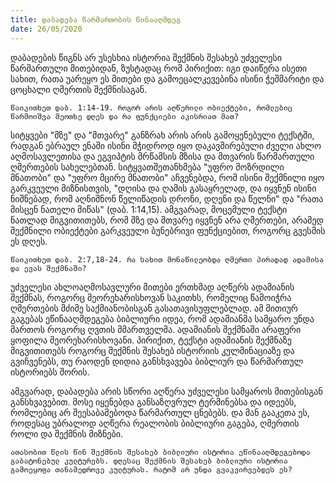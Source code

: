 ```yaml
---
title: დაბადება წარმართობის წინააღმდეგ
date: 26/05/2020
---
```


დაბადების წიგნს არ უსესხია ისტორია შექმნის შესახებ უძველესი წარმართული მითებიდან, ზუსტადაც რომ პირიქით: იგი დაიწერა ისეთი სახით, რათა უარეყო ეს მითები და გამოეცალკევებინა ისინი ჭეშმარიტი და ცოცხალი ღმერთის შექმნისაგან.

`წაიკითხეთ დაბ. 1:14-19. როგორ არის აღწერილი ობიექტები, რომლებიც წარმოიშვა მეოთხე დღეს და რა ფუნქციები აკისრიათ მათ?`

სიტყვები "მზე" და "მთვარე" განზრახ არის არის გამოყენებული ტექსტში, რადგან ებრაულ ენაში ისინი მჭიდროდ იყო დაკავშირებული ძველი ახლო აღმოსავლეთისა და ეგვიპტის მრწამსის მზისა და მთვარის წარმართული ღმერთების სახელებთან. სიტყვათშეთანხმება "უფრო მოზრდილი მნათობი" და "უფრო მცირე მნათობი" აჩვენებდა, რომ ისინი შექმნილი იყო გარკვეული მიზნისთვის, "დღისა და ღამის გასაყრელად, და იყვნენ ისინი ნიშნებად, რომ აღნიშნონ წელიწადის დრონი, დღენი და წელნი" და "რათა მისცენ ნათელი მიწას" (დაბ. 1:14,15). ამგვარად, მოცემული ტექსტი ნათლად მიგვითითებს, რომ მზე და მთვარე იყვნენ არა ღმერთები, არამედ შექმნილი ობიექტები გარკვეული ბუნებრივი ფუნქციებით, როგორც გვესმის ეს დღეს.

`წაიკითხეთ დაბ. 2:7,18-24. რა სახით მონაწილეობდა ღმერთი პირადად ადამისა და ევას შექმნაში?`

უძველესი ახლოაღმოსავლური მითები ერთხმად აღწერს ადამიანის შექმნას, როგორც მეორეხარისხოვან საკითხს, რომელიც წამოიჭრა ღმერთების მძიმე საქმიანობისგან გასათავისუფლებლად. ამ მითიურ გაგებას ეწინააღმდეგება ბიბლიური იდეა, რომ ადამიანმა სამყარო უნდა მართოს როგორც ღვთის მმართველმა. ადამიანის შექმნაში არაფერი ყოფილა მეორეხარისხოვანი. პირიქით, ტექსტი ადამიანის შექმნაზე მიგვითითებს როგორც შექმნის შესახებ ისტორიის კულმინაციაზე და გვიჩვენებს, თუ რაოდენ დიდია განსხვავება ბიბლიურ და წარმართულ ისტორიებს შორის. 

ამგვარად, დაბადება არის სწორი აღწერა უძველესი სამყაროს მითებისგან განსხვავებით. მოსე იყენებდა განსაზღვრულ ტერმინებსა და იდეებს, რომლებიც არ შეესაბამებოდა წარმართულ ცნებებს. და მან გააკეთა ეს, როდესაც უბრალოდ აღწერა რეალობის ბიბლიური გაგება, ღმერთის როლი და შექმნის მიზნები.

`ათასობით წლის წინ შექმნის შესახებ ბიბლიური ისტორია ეწინააღმდეგებოდა გაბატონებულ კულტურებს. დღესაც შექმნის შესახებ ბიბლიური ისტორია გამოეყოფა თანამედროვე კულტურას. რატომ არ უნდა გვაკვირვებდეს ეს?`